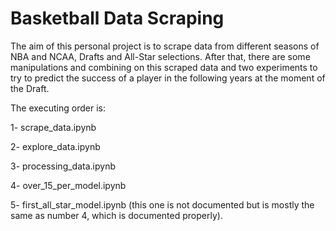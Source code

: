 # Basketball Data Scraping

The aim of this personal project is to scrape data from different seasons of NBA and NCAA, Drafts and All-Star selections. After that, there are some manipulations and combining on this scraped data and two experiments to try to predict the success of a player in the following years at the moment of the Draft.

The executing order is:

1- scrape_data.ipynb

2- explore_data.ipynb

3- processing_data.ipynb

4- over_15_per_model.ipynb

5- first_all_star_model.ipynb (this one is not documented but is mostly the same as number 4, which is documented properly).
